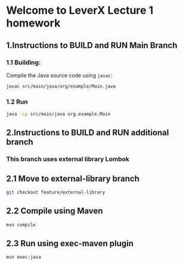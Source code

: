 #   Welcome to LeverX Lecture 1 homework

## 1.Instructions to BUILD and RUN Main Branch

### 1.1 Building:

Compile the Java source code using `javac`:

~~~bash
javac src/main/java/org/example/Main.java
~~~

### 1.2 Run

~~~bash
java -cp src/main/java org.example.Main
~~~

## 2.Instructions to BUILD and RUN additional branch

### This branch uses external library Lombok

## 2.1 Move to external-library branch

~~~bash
git checkout feature/external-library
~~~

## 2.2 Compile using Maven

~~~bash
mvn compile
~~~

## 2.3 Run using exec-maven plugin
~~~bash
mvn exec:java
~~~




